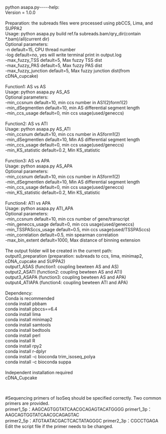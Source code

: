 python asapa.py-----help:<br>
Version = 1.0.0<br>
<br>
Preparation: the subreads files were processed using pbCCS, Lima, and SUPPA2<br>
Usage: python asapa.py build ref.fa  subreads.bam/qry_dir(contain *.bam)/all(current dir)<br>
    Optional parameters:<br>
        -n                       default=15, CPU thread number<br>
        -log                     default=no, yes will write terminal print in output.log<br>
        -max_fuzzy_TSS           default=5,  Max fuzzy TSS dist<br>
        -max_fuzzy_PAS           default=5,  Max fuzzy PAS dist<br>
        -max_fuzzy_junction      default=5,  Max fuzzy junction dist(from cDNA_cupcake)<br>
<br>
Function1: AS vs AS<br>
    Usage: python asapa.py AS_AS <br>
    Optional parameters: <br>
        -min_ccsnum              default=10, min ccs number in AS1(2)form1(2)<br>
        -min_dSegmentlen         default=10, min AS differential segment length<br>
        -min_ccs_usage           default=0, min ccs usage(used/geneccs)<br>
<br>
Function2: AS vs ATI <br>
    Usage: python asapa.py AS_ATI<br>
        -min_ccsnum              default=10, min ccs number in ASform1(2)<br>
        -min_dSegmentlen         default=10, Min AS differential segment length<br>
        -min_ccs_usage           default=0, min ccs usage(used/geneccs)<br>
        -min_KS_statistic        default=0.2, Min KS_statistic<br>
<br>
Function3: AS vs APA <br>
    Usage: python asapa.py AS_APA<br>
    Optional parameters:<br>
        -min_ccsnum              default=10, min ccs number in ASform1(2)<br>
        -min_dSegmentlen         default=10, Min AS differential segment length<br>
        -min_ccs_usage           default=0, min ccs usage(used/geneccs)<br>
        -min_KS_statistic        default=0.2, Min KS_statistic<br>
<br>
Function4: ATI vs APA<br>
    Usage: python asapa.py ATI_APA<br>
    Optional parameters:<br>
        -min_ccsnum              default=10, min ccs number of gene/transcript<br>
        -min_geneccs_usage       default=0, min ccs usage(used/geneccs)<br>
        -min_TSSPASccs_usage     default=0.5, min ccs usage(used/TSSPASccs)<br>
        -min_correlation         default=0.5, min spearman correlation<br>
        -max_bin_extent          default=1000,  Max distance of binning extension<br>
<br>
The output folder will be created in the current path:<br>
    output0_preparation (preparation: subreads to ccs, lima, minimap2, cDNA_cupcake and SUPPA2)<br>
    output1_ASAS              (function1: coupling bewteen AS and AS)<br>
    output2_ASATI             (function2: coupling bewteen AS and ATI)<br>
    output3_ASAPA             (function3: coupling bewteen AS and APA)<br>
    output4_ATIAPA            (function4: coupling bewteen ATI and APA)<br>
<br>
Dependency:<br>
Conda is recommended<br>
    conda install pbbam<br>
    conda install pbccs==6.4<br>
    conda install lima<br>
    conda install minimap2<br>
    conda install samtools<br>
    conda install bedtools<br>
    conda install perl<br>
    conda install R<br>
    conda install rpy2<br>
    conda install r-dplyr<br>
    conda install -c bioconda trim_isoseq_polya<br>
    conda install -c bioconda suppa<br>
<br>
Independent installation required<br>
    cDNA_Cupcake<br>
<br>

<br>
#Sequencing primers of IsoSeq should be specified correctly. Two common primers are provided.<br>
primer1_5p：AAGCAGTGGTATCAACGCAGAGTACATGGGG     primer1_3p：AAGCAGTGGTATCAACGCAGAGTAC<br>
primer2_5p：ATGTAATACGACTCACTATAGGGC            primer2_3p：CGCCTGAGA<br>
Edit the script file if the primer needs to be changed.<br>
<br>
